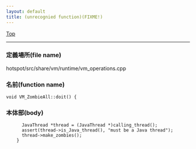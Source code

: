 ```yaml
---
layout: default
title: (unrecognied function)(FIXME!)
---
```

[Top](../index.html)

--- 
### 定義場所(file name)
hotspot/src/share/vm/runtime/vm_operations.cpp

### 名前(function name)
```
void VM_ZombieAll::doit() {
```

### 本体部(body)
```
	  JavaThread *thread = (JavaThread *)calling_thread();
	  assert(thread->is_Java_thread(), "must be a Java thread");
	  thread->make_zombies();
	}
	
```


